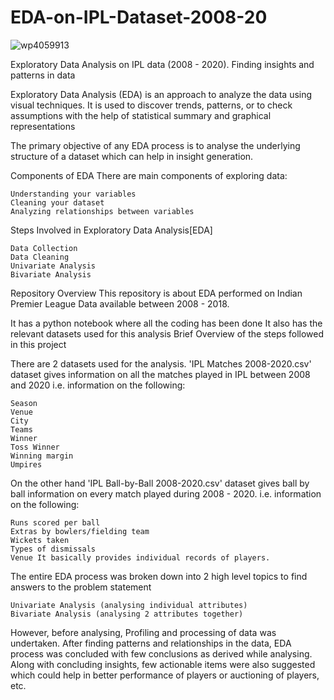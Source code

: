 # EDA-on-IPL-Dataset-2008-20

![wp4059913](https://user-images.githubusercontent.com/71301176/171876275-9f43c6df-99bd-4aa2-930e-bff3412dd531.jpg)




Exploratory Data Analysis on IPL data (2008 - 2020). Finding insights and patterns in data

Exploratory Data Analysis (EDA) is an approach to analyze the data using visual techniques. It is used to discover trends, patterns, or to check assumptions with the help of statistical summary and graphical representations

The primary objective of any EDA process is to analyse the underlying structure of a dataset which can help in insight generation.

Components of EDA
There are main components of exploring data:

    Understanding your variables
    Cleaning your dataset
    Analyzing relationships between variables

Steps Involved in Exploratory Data Analysis[EDA]

    Data Collection
    Data Cleaning
    Univariate Analysis
    Bivariate Analysis

Repository Overview
This repository is about EDA performed on Indian Premier League Data available between 2008 - 2018.

It has a python notebook where all the coding has been done
It also has the relevant datasets used for this analysis
Brief Overview of the steps followed in this project

There are 2 datasets used for the analysis. 'IPL Matches 2008-2020.csv' dataset gives information on all the matches played in IPL between 2008 and 2020 i.e. information on the following:

    Season
    Venue
    City
    Teams
    Winner
    Toss Winner
    Winning margin
    Umpires

On the other hand 'IPL Ball-by-Ball 2008-2020.csv' dataset gives ball by ball information on every match played during 2008 - 2020.
i.e. information on the following:


    Runs scored per ball
    Extras by bowlers/fielding team
    Wickets taken
    Types of dismissals
    Venue It basically provides individual records of players.

The entire EDA process was broken down into 2 high level topics to find answers to the problem statement

    Univariate Analysis (analysing individual attributes)
    Bivariate Analysis (analysing 2 attributes together)

However, before analysing, Profiling and processing of data was undertaken. After finding patterns and relationships in the data, EDA process was concluded with few conclusions as derived while analysing. Along with concluding insights, few actionable items were also suggested which could help in better performance of players or auctioning of players, etc.


